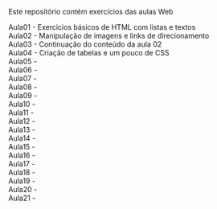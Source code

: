 Este repositório contém exercícios das aulas Web

Aula01 - Exercicios básicos de HTML com listas e textos<br>
Aula02 - Manipulação de imagens e links de direcionamento<br>
Aula03 - Continuação do conteúdo da aula 02<br>
Aula04 - Criação de tabelas e um pouco de CSS<br>
Aula05 -<br>
Aula06 -<br>
Aula07 -<br>
Aula08 -<br>
Aula09 -<br>
Aula10 -<br>
Aula11 -<br>
Aula12 -<br>
Aula13 -<br>
Aula14 -<br>
Aula15 -<br>
Aula16 -<br>
Aula17 -<br>
Aula18 -<br>
Aula19 -<br>
Aula20 -<br>
Aula21 -<br>
